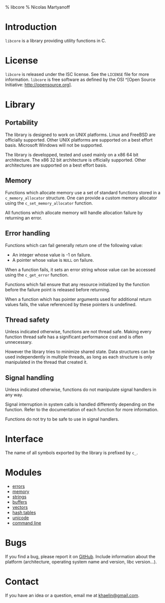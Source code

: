 % libcore
% Nicolas Martyanoff

# Introduction

`libcore` is a library providing utility functions in C.


# License

`libcore` is released under the ISC license. See the `LICENSE` file for more
information. `libcore` is free software as defined by the OSI ^[Open Source
Initiative: <http://opensource.org>].


# Library

## Portability

The library is designed to work on UNIX platforms. Linux and FreeBSD are
officially supported. Other UNIX platforms are supported on a best effort
basis. Microsoft Windows will not be supported.

The library is developped, tested and used mainly on a x86 64 bit
architecture. The x86 32 bit architecture is officially supported. Other
architectures are supported on a best effort basis.

## Memory

Functions which allocate memory use a set of standard functions stored in a
`c_memory_allocator` structure. One can provide a custom memory allocator
using the `c_set_memory_allocator` function.

All functions which allocate memory will handle allocation failure by
returning an error.

## Error handling

Functions which can fail generally return one of the following value:

- An integer whose value is -1 on failure.
- A pointer whose value is `NULL` on failure.

When a function fails, it sets an error string whose value can be accessed
using the `c_get_error` function.

Functions which fail ensure that any resource initialized by the function
before the failure point is released before returning.

When a function which has pointer arguments used for additional return values
fails, the value referenced by these pointers is undefined.

## Thread safety

Unless indicated otherwise, functions are not thread safe. Making every
function thread safe has a significant performance cost and is often
unnecessary.

However the library tries to minimize shared state. Data structures can be
used independently in multiple threads, as long as each structure is only
manipulated in the thread that created it.

## Signal handling

Unless indicated otherwise, functions do not manipulate signal handlers in any
way.

Signal interruption in system calls is handled differently depending on the
function. Refer to the documentation of each function for more information.

Functions do not try to be safe to use in signal handlers.


# Interface

The name of all symbols exported by the library is prefixed by `c_`.


# Modules

- [errors](errors.html)
- [memory](memory.html)
- [strings](strings.html)
- [buffers](buffers.html)
- [vectors](vectors.html)
- [hash tables](hash-tables.html)
- [unicode](unicode.html)
- [command line](command-line.html)


# Bugs

If you find a bug, please report it on
[GitHub](https://github.com/galdor/libcore/issues). Include information about
the platform (architecture, operating system name and version, libc version…).


# Contact

If you have an idea or a question, email me at <khaelin@gmail.com>.
